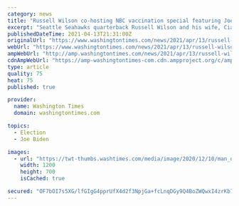 ```yaml
---
category: news
title: "Russell Wilson co-hosting NBC vaccination special featuring Joe Biden"
excerpt: "Seattle Seahawks quarterback Russell Wilson and his wife, Ciara, will host a vaccination special on NBC with President Joe Biden."
publishedDateTime: 2021-04-13T21:31:00Z
originalUrl: "https://www.washingtontimes.com/news/2021/apr/13/russell-wilson-co-hosting-nbc-vaccination-special-/"
webUrl: "https://www.washingtontimes.com/news/2021/apr/13/russell-wilson-co-hosting-nbc-vaccination-special-/"
ampWebUrl: "http://amp.washingtontimes.com/news/2021/apr/13/russell-wilson-co-hosting-nbc-vaccination-special-/"
cdnAmpWebUrl: "https://amp-washingtontimes-com.cdn.ampproject.org/c/amp.washingtontimes.com/news/2021/apr/13/russell-wilson-co-hosting-nbc-vaccination-special-/"
type: article
quality: 75
heat: 75
published: true

provider:
  name: Washington Times
  domain: washingtontimes.com

topics:
  - Election
  - Joe Biden

images:
  - url: "https://twt-thumbs.washtimes.com/media/image/2020/12/10/man_of_the_year_award_football_49511_c0-125-3000-1875_s1200x700.jpg?5df86175492ddcdc04d9d2b6261257b2d49617ee"
    width: 1200
    height: 700
    isCached: true

secured: "OF7bOI7s5XG/lfGIgG4pprUfX4d2f3NpjGa+fcLnqDGy9Q4BoZWQwxI4zrKb7CPFdYTUIuYTVECugWjMCnJ9AtBYE6FBhzgnRg7toiAkblujDPu2KYHLi09lmy/oWSo6sfAwdyk/oIerEKE/3oGUdKGRQ7c6ldW0/yzAZFqCB1cQY7vY+KIYPShyes94WHrsZmppt+BLpskl+oZdlB1SoiImqj0ko/djTOx714n2tCeRYeXVJwPe3LpoYYN9h+1/W14K8HeVo3PRxJHJ8tvXAonmBsY32qQgeOx2Ad4grJZ6PJeftu7OxXhkQbsg9FIgxwOSdu0TCW1WUYq9rn1MXJJDnE0qr5ic78jR9QImngo=;UxAADULzHF6RuBehoZejEw=="
---
```


